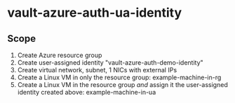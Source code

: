 # vault-azure-auth-ua-identity

## Scope

1. Create Azure resource group
1. Create user-assigned identity "vault-azure-auth-demo-identity"
1. Create virtual network, subnet, 1 NICs with external IPs
1. Create a Linux VM in only the resource group: example-machine-in-rg
1. Create a Linux VM in the resource group *and* assign it the user-assigned identity created above: example-machine-in-ua

